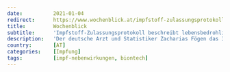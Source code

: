 ```yaml
---
date:          2021-01-04
redirect:      https://www.wochenblick.at/impfstoff-zulassungsprotokoll-beschreibt-lebensbedrohliche-nebenwirkungen/
title:         Wochenblick
subtitle:      'Impfstoff-Zulassungsprotokoll beschreibt lebensbedrohliche Nebenwirkungen'
description:   'Der deutsche Arzt und Statistiker Zacharias Fögen das 376 Seiten starke US-Zulassungsprotokoll gelesen und schockierende Details gefunden.'
country:       [AT]
categories:    [Impfung]
tags:          [impf-nebenwirkungen, biontech]
---
```

